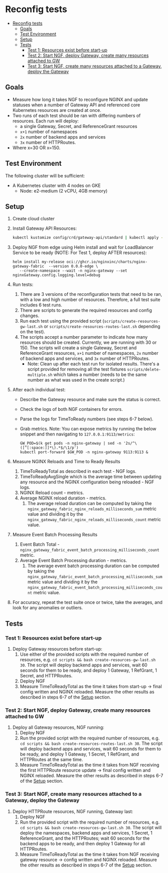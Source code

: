 # Reconfig tests

<!-- TOC -->
- [Reconfig tests](#reconfig-tests)
  - [Goals](#goals)
  - [Test Environment](#test-environment)
  - [Setup](#setup)
  - [Tests](#tests)
    - [Test 1: Resources exist before start-up](#test-1-resources-exist-before-start-up)
    - [Test 2: Start NGF, deploy Gateway, create many resources attached to GW](#test-2-start-ngf-deploy-gateway-create-many-resources-attached-to-gw)
    - [Test 3: Start NGF, create many resources attached to a Gateway, deploy the Gateway](#test-3-start-ngf-create-many-resources-attached-to-a-gateway-deploy-the-gateway)
<!-- TOC -->

## Goals

- Measure how long it takes NGF to reconfigure NGINX and update statuses when a number of Gateway API and
  referenced core Kubernetes resources are created at once.
- Two runs of each test should be ran with differing numbers of resources. Each run will deploy:
  - a single Gateway, Secret, and ReferenceGrant resources
  - `x+1` number of namespaces
  - `2x` number of backend apps and services
  - `3x` number of HTTPRoutes.
- Where x=30 OR x=150.

## Test Environment

The following cluster will be sufficient:

- A Kubernetes cluster with 4 nodes on GKE
  - Node: e2-medium (2 vCPU, 4GB memory)

## Setup

1. Create cloud cluster
2. Install Gateway API Resources:

   ```bash
   kubectl kustomize config/crd/gateway-api/standard | kubectl apply -f -
   ```

3. Deploy NGF from edge using Helm install and wait for LoadBalancer Service to be ready
   (NOTE: For Test 1, deploy AFTER resources):

   ```console
   helm install my-release oci://ghcr.io/nginxinc/charts/nginx-gateway-fabric  --version 0.0.0-edge \
      --create-namespace --wait -n nginx-gateway --set nginxGateway.config.logging.level=debug
   ```

4. Run tests:
   1. There are 3 versions of the reconfiguration tests that need to be ran, with a low and high number of resources.
      Therefore, a full test suite includes 6 test runs.
   2. There are scripts to generate the required resources and config changes.
   3. Run each test using the provided script (`scripts/create-resources-gw-last.sh` or
      `scripts/create-resources-routes-last.sh` depending on the test).
   4. The scripts accept a number parameter to indicate how many resources should be created. Currently, we are running
      with 30 or 150. The scripts will create a single Gateway, Secret and ReferenceGrant resources, `x+1` number of
      namespaces, `2x` number of backend apps and services, and `3x` number of HTTPRoutes.
      - Note: Clean up after each test run for isolated results. There's a script provided for removing all the test
        fixtures `scripts/delete-multiple.sh` which takes a number (needs to be the same number as what was used in the
        create script.)
5. After each individual test:

   - Describe the Gateway resource and make sure the status is correct.
   - Check the logs of both NGF containers for errors.
   - Parse the logs for TimeToReady numbers (see steps 6-7 below).
   - Grab metrics.
     Note: You can expose metrics by running the below snippet and then navigating to `127.0.0.1:9113/metrics`:

     ```console
     GW_POD=$(k get pods -n nginx-gateway | sed -n '2s/^\([^[:space:]]*\).*$/\1/p')
     kubectl port-forward $GW_POD -n nginx-gateway 9113:9113 &
     ```

6. Measure NGINX Reloads and Time to Ready Results
   1. TimeToReadyTotal as described in each test - NGF logs.
   2. TimeToReadyAvgSingle which is the average time between updating any resource and the
      NGINX configuration being reloaded - NGF logs.
   3. NGINX Reload count - metrics.
   4. Average NGINX reload duration - metrics.
      1. The average reload duration can be computed by taking the `nginx_gateway_fabric_nginx_reloads_milliseconds_sum`
         metric value and dividing it by the `nginx_gateway_fabric_nginx_reloads_milliseconds_count` metric value.
7. Measure Event Batch Processing Results
   1. Event Batch Total - `nginx_gateway_fabric_event_batch_processing_milliseconds_count` metric.
   2. Average Event Batch Processing duration - metrics.
      1. The average event batch processing duration can be computed by taking the `nginx_gateway_fabric_event_batch_processing_milliseconds_sum`
         metric value and dividing it by the `nginx_gateway_fabric_event_batch_processing_milliseconds_count` metric value.
8. For accuracy, repeat the test suite once or twice, take the averages, and look for any anomalies or outliers.

## Tests

### Test 1: Resources exist before start-up

1. Deploy Gateway resources before start-up:
   1. Use either of the provided scripts with the required number of resources,
      e.g. `cd scripts && bash create-resources-gw-last.sh 30`. The script will deploy backend apps and services, wait
      60 seconds for them to be ready, and deploy 1 Gateway, 1 RefGrant, 1 Secret, and HTTPRoutes.
   2. Deploy NGF
   3. Measure TimeToReadyTotal as the time it takes from start-up -> final config written and
      NGINX reloaded. Measure the other results as described in steps 6-7 of the [Setup](#setup) section.

### Test 2: Start NGF, deploy Gateway, create many resources attached to GW

1. Deploy all Gateway resources, NGF running:
   1. Deploy NGF
   2. Run the provided script with the required number of resources,
      e.g. `cd scripts && bash create-resources-routes-last.sh 30`. The script will deploy backend apps and services,
      wait 60 seconds for them to be ready, and deploy 1 Gateway, 1 Secret, 1 RefGrant, and HTTPRoutes at the same time.
   3. Measure TimeToReadyTotal as the time it takes from NGF receiving the first HTTPRoute resource update -> final
      config written and NGINX reloaded. Measure the other results as described in steps 6-7 of the [Setup](#setup) section.

### Test 3: Start NGF, create many resources attached to a Gateway, deploy the Gateway

1. Deploy HTTPRoute resources, NGF running, Gateway last:
   1. Deploy NGF
   2. Run the provided script with the required number of resources,
      e.g. `cd scripts && bash create-resources-gw-last.sh 30`.
      The script will deploy the namespaces, backend apps and services, 1 Secret, 1 ReferenceGrant, and the HTTPRoutes;
      wait 60 seconds for the backend apps to be ready, and then deploy 1 Gateway for all HTTPRoutes.
   3. Measure TimeToReadyTotal as the time it takes from NGF receiving gateway resource -> config written and NGINX reloaded.
      Measure the other results as described in steps 6-7 of the [Setup](#setup) section.
